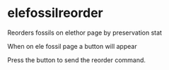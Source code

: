 # elefossilreorder
Reorders fossils on elethor page by preservation stat


When on ele fossil page a button will appear

Press the button to send the reorder command. 
